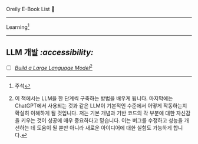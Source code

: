 Oreily E-Book List 📖

---
Learning[^1]

[^1]: 주석
---

## LLM 개발 _:accessibility:_
  - [ ] [_Build a Large Language Model_](https://learning.oreilly.com/library/view/build-a-large/9781633437166/OEBPS/Text/chapter-2.html#p9)[^2]

[^2]: 이 책에서는 LLM을 한 단계씩 구축하는 방법을 배우게 됩니다. 마지막에는 ChatGPT에서 사용되는 것과 같은 LLM이 기본적인 수준에서 어떻게 작동하는지 확실히 이해하게 될 것입니다. 저는 기본 개념과 기반 코드의 각 부분에 대한 자신감을 키우는 것이 성공에 매우 중요하다고 믿습니다. 이는 버그를 수정하고 성능을 개선하는 데 도움이 될 뿐만 아니라 새로운 아이디어에 대한 실험도 가능하게 합니다.

